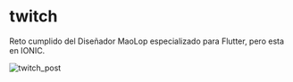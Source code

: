 # twitch
Reto cumplido del Diseñador MaoLop especializado para Flutter, pero esta en IONIC.

![twitch_post](https://user-images.githubusercontent.com/63609718/135189325-bb96a9bf-498b-4cd9-a229-4267acf70d1f.png)

